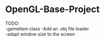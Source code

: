 # OpenGL-Base-Project


TODO:   
-gameItem class
-Add an .obj file loader  
-adapt window size to the screen  